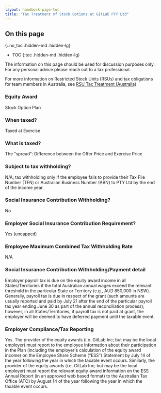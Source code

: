 ```yaml
---
layout: handbook-page-toc
title: "Tax Treatment of Stock Options at GitLab PTY Ltd"
---
```


## On this page
{:.no_toc .hidden-md .hidden-lg}

- TOC
{:toc .hidden-md .hidden-lg}

The information on this page should be used for discussion purposes only. For any personal advice please reach out to a tax professional.

For more information on Restricted Stock Units (RSUs) and tax obligations for team members in Australia, see [RSU Tax Treatment (Australia)](./rsu-tax-treatment.html)

### Equity Award
Stock Option Plan

### When taxed?
Taxed at Exercise

### What is taxed?
The "spread": Difference between the Offer Price and Exercise Price 

### Subject to tax withholding?
N/A; tax withholding only if the employee fails to provide their Tax File Number (TFN) or Australian Business Number (ABN) to PTY Ltd by the end of the income year.

### Social Insurance Contribution Withholding?
No

### Employer Social Insurance Contribution Requirement?
Yes (uncapped)

### Employee Maximum Combined Tax Withholding Rate
N/A

### Social Insurance Contribution Withholding/Payment detail
Employer payroll tax is due on the equity award income in all States/Territories if the total Australian annual wages exceed the relevant threshold in the particular State or Territory (e.g., AUD 850,000 in NSW). Generally, payroll tax is due in respect of the grant (such amounts are usually reported and paid by July 21 after the end of the particular payroll tax year ending June 30 as part of the annual reconciliation process); however, in all States/Territories, if payroll tax is not paid at grant, the employer will be deemed to have deferred payment until the taxable event.

### Employer Compliance/Tax Reporting
Yes. The provider of the equity awards (i.e. GitLab Inc; but may be the local employer) must report to the employee information about their participation in the Plan (including the employer's calculation of the equity award income) on the Employee Share Scheme (“ESS”) Statement by July 14 of the year following the year in which the taxable event occurs. Similarly, the provider of the equity awards (i.e. GitLab Inc; but may be the local employer) must report the relevant equity award information on the ESS Annual Report (in an approved web based format) to the Australian Tax Office (ATO) by August 14 of the year following the year in which the taxable event occurs.

